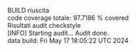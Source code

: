 BUILD riuscita
<br>code coverage totale: 
97.7186 % covered
<br> Risultati audit checkstyle <br>
[INFO] Starting audit...
Audit done.
<br> data build: 
Fri May 17 18:05:22 UTC 2024
